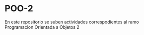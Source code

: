 # POO-2
En este repositorio se suben actividades correspodientes al ramo Programacion Orientada a Objetos 2
